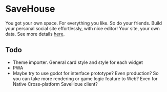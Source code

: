 # SaveHouse
You got your own space. For everything you like. So do your friends.
Build your personal social site effortlessly, with nice editor! Your site, your own data. See more details [here](https://hackmd.io/mTRndScmSIa6y2od05Pagg).

## Todo
* Theme importer. General card style and style for each widget
* PWA
* Maybe try to use godot for interface prototype? Even production? So you can take more rendering or game logic feature to Web? Even for Native Cross-platform SaveHoue client?

